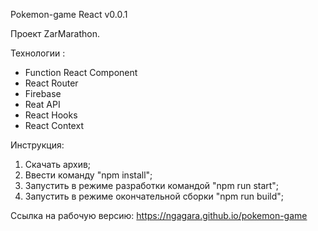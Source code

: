 Pokemon-game React v0.0.1

Проект ZarMarathon.

Технологии :

- Function React Component 
- React Router
- Firebase
- Reat API
- React Hooks
- React Context

Инструкция:

1. Скачать архив;
2. Ввести команду "npm install";
3. Запустить в режиме разработки командой "npm run start";
4. Запустить в режиме окончательной сборки "npm run build";

Ссылка на рабочую версию: https://ngagara.github.io/pokemon-game
